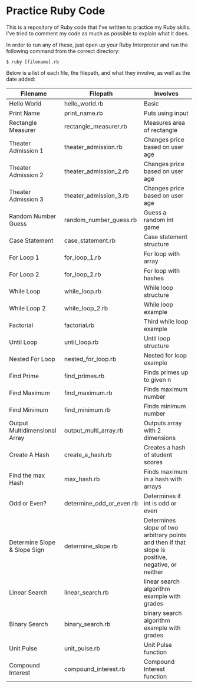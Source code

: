 # Practice Ruby Code

This is a repository of Ruby code that I've written to practice my Ruby skills. I've tried to comment my code as much as possible to explain what it does.

In order to run any of these, just open up your Ruby Interpreter and run the following command from the correct directory:

```
$ ruby [filename].rb
```

Below is a list of each file, the filepath, and what they involve, as well as the date added:

Filename | Filepath | Involves
---------| ---------| --------
Hello World | hello_world.rb | Basic
Print Name | print_name.rb | Puts using input
Rectangle Measurer | rectangle_measurer.rb | Measures area of rectangle
Theater Admission 1 | theater_admission.rb | Changes price based on user age
Theater Admission 2 | theater_admission_2.rb | Changes price based on user age
Theater Admission 3 | theater_admission_3.rb | Changes price based on user age
Random Number Guess | random_number_guess.rb | Guess a random int game
Case Statement | case_statement.rb | Case statement structure
For Loop 1 | for_loop_1.rb | For loop with array
For Loop 2 | for_loop_2.rb | For loop with hashes
While Loop | while_loop.rb | While loop structure
While Loop 2 | while_loop_2.rb | While loop example
Factorial | factorial.rb | Third while loop example
Until Loop | until_loop.rb | Until loop structure
Nested For Loop | nested_for_loop.rb | Nested for loop example
Find Prime | find_primes.rb | Finds primes up to given n
Find Maximum | find_maximum.rb | Finds maximum number
Find Minimum | find_minimum.rb | Finds minimum number
Output Multidimensional Array | output_multi_array.rb | Outputs array with 2 dimensions
Create A Hash | create_a_hash.rb | Creates a hash of student scores
Find the max Hash | max_hash.rb | Finds maximum in a hash with arrays
Odd or Even? | determine_odd_or_even.rb | Determines if int is odd or even
Determine Slope & Slope Sign | determine_slope.rb | Determines slope of two arbitrary points and then if that slope is positive, negative, or neither
Linear Search | linear_search.rb | linear search algorithm example with grades
Binary Search | binary_search.rb | binary search algorithm example with grades
Unit Pulse | unit_pulse.rb | Unit Pulse function
Compound Interest | compound_interest.rb | Compound Interest function
